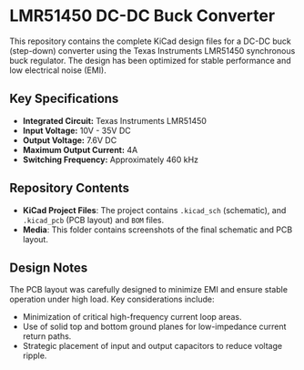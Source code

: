 # LMR51450 DC-DC Buck Converter

This repository contains the complete KiCad design files for a DC-DC buck (step-down) converter using the Texas Instruments LMR51450 synchronous buck regulator. The design has been optimized for stable performance and low electrical noise (EMI).

## Key Specifications

* **Integrated Circuit:** Texas Instruments LMR51450
* **Input Voltage:** 10V - 35V DC
* **Output Voltage:** 7.6V DC
* **Maximum Output Current:** 4A
* **Switching Frequency:** Approximately 460 kHz

## Repository Contents

* **KiCad Project Files**: The project contains `.kicad_sch` (schematic), and `.kicad_pcb` (PCB layout) and `BOM` files.
* **Media**: This folder contains screenshots of the final schematic and PCB layout.

## Design Notes

The PCB layout was carefully designed to minimize EMI and ensure stable operation under high load. Key considerations include:
* Minimization of critical high-frequency current loop areas.
* Use of solid top and bottom ground planes for low-impedance current return paths.
* Strategic placement of input and output capacitors to reduce voltage ripple.
